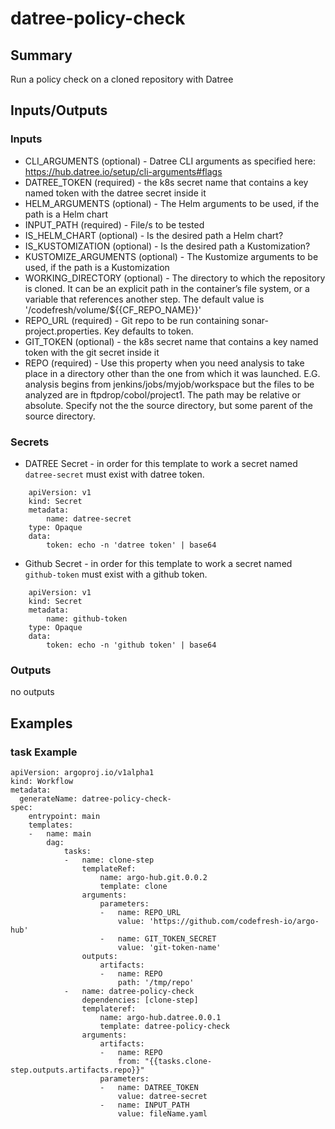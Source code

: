 # datree-policy-check

## Summary
Run a policy check on a cloned repository with Datree

## Inputs/Outputs

### Inputs
* CLI_ARGUMENTS (optional) - Datree CLI arguments as specified here: https://hub.datree.io/setup/cli-arguments#flags
* DATREE_TOKEN (required) - the k8s secret name that contains a key named token with the datree secret inside it
* HELM_ARGUMENTS (optional) - The Helm arguments to be used, if the path is a Helm chart
* INPUT_PATH (required) - File/s to be tested
* IS_HELM_CHART (optional) - Is the desired path a Helm chart?
* IS_KUSTOMIZATION (optional) - Is the desired path a Kustomization?
* KUSTOMIZE_ARGUMENTS (optional) - The Kustomize arguments to be used, if the path is a Kustomization
* WORKING_DIRECTORY (optional) - The directory to which the repository is cloned. It can be an explicit path in the container’s file system, or a variable that references another step. The default value is '/codefresh/volume/${{CF_REPO_NAME}}'
* REPO_URL (required) - Git repo to be run containing sonar-project.properties. Key defaults to token.
* GIT_TOKEN (optional) - the k8s secret name that contains a key named token with the git secret inside it
* REPO (required) - Use this property when you need analysis to take place in a directory other than the one from which it was launched. E.G. analysis begins from jenkins/jobs/myjob/workspace but the files to be analyzed are in ftpdrop/cobol/project1. The path may be relative or absolute. Specify not the the source directory, but some parent of the source directory.

### Secrets
* DATREE Secret - in order for this template to work a secret named `datree-secret` must exist with datree token.
```
    apiVersion: v1
    kind: Secret
    metadata:
        name: datree-secret
    type: Opaque
    data:
        token: echo -n 'datree token' | base64
```

* Github Secret - in order for this template to work a secret named `github-token` must exist with a github token.
```
    apiVersion: v1
    kind: Secret
    metadata:
        name: github-token
    type: Opaque
    data:
        token: echo -n 'github token' | base64
```

### Outputs
no outputs

## Examples

### task Example
```
apiVersion: argoproj.io/v1alpha1
kind: Workflow
metadata:
  generateName: datree-policy-check-
spec:
    entrypoint: main
    templates:
    -   name: main
        dag:
            tasks:
            -   name: clone-step
                templateRef:
                    name: argo-hub.git.0.0.2
                    template: clone
                arguments:
                    parameters:
                    -   name: REPO_URL
                        value: 'https://github.com/codefresh-io/argo-hub'
                    -   name: GIT_TOKEN_SECRET
                        value: 'git-token-name'
                outputs:
                    artifacts:
                    -   name: REPO
                        path: '/tmp/repo'
            -   name: datree-policy-check
                dependencies: [clone-step]
                templateref:
                    name: argo-hub.datree.0.0.1
                    template: datree-policy-check
                arguments:
                    artifacts:
                    -   name: REPO
                        from: "{{tasks.clone-step.outputs.artifacts.repo}}"
                    parameters:
                    -   name: DATREE_TOKEN
                        value: datree-secret
                    -   name: INPUT_PATH
                        value: fileName.yaml
```
